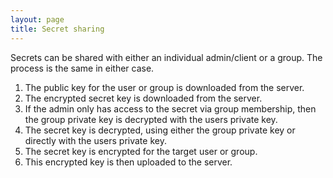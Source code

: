 ```yaml
---
layout: page
title: Secret sharing
---
```


Secrets can be shared with either an individual admin/client or a group.  The process is the same in either case.

1. The public key for the user or group is downloaded from the server.
2. The encrypted secret key is downloaded from the server.
3. If the admin only has access to the secret via group membership, then the group private key is decrypted with the users private key.
4. The secret key is decrypted, using either the group private key or directly with the users private key.
5. The secret key is encrypted for the target user or group.
6. This encrypted key is then uploaded to the server.